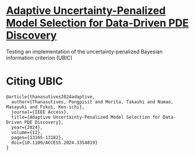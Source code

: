 # [Adaptive Uncertainty-Penalized Model Selection for Data-Driven PDE Discovery](https://ieeexplore.ieee.org/document/10401233)
Testing an implementation of the uncertainty-penalized Bayesian information criterion (UBIC)

# Citing UBIC
```
@article{thanasutives2024adaptive,
  author={Thanasutives, Pongpisit and Morita, Takashi and Numao, Masayuki and Fukui, Ken-ichi},
  journal={IEEE Access},
  title={Adaptive Uncertainty-Penalized Model Selection for Data-Driven PDE Discovery},
  year={2024},
  volume={12},
  pages={13165-13182},
  doi={10.1109/ACCESS.2024.3354819}
}
```

